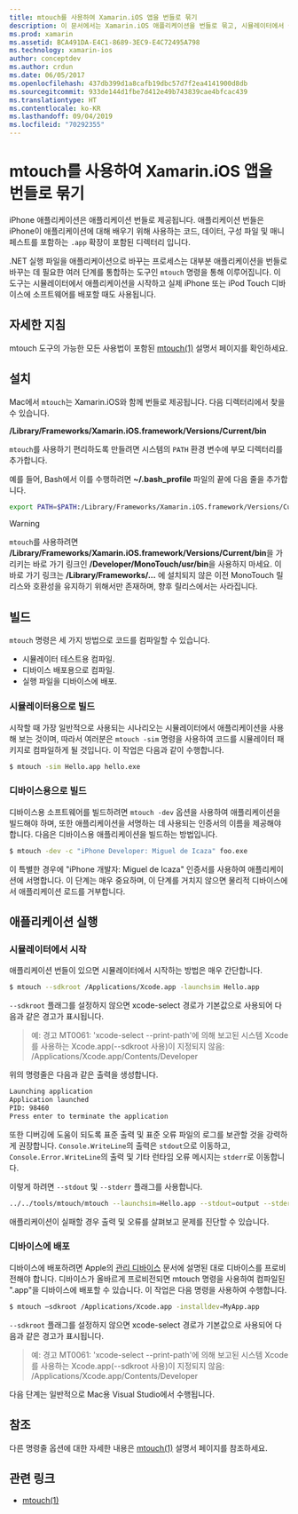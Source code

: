 ```yaml
---
title: mtouch를 사용하여 Xamarin.iOS 앱을 번들로 묶기
description: 이 문서에서는 Xamarin.iOS 애플리케이션을 번들로 묶고, 시뮬레이터에서 실행하고, 물리적 디바이스에 배포하는 데 필요한 많은 단계를 제공하는 도구인 mtouch를 설명합니다.
ms.prod: xamarin
ms.assetid: BCA491DA-E4C1-8689-3EC9-E4C72495A798
ms.technology: xamarin-ios
author: conceptdev
ms.author: crdun
ms.date: 06/05/2017
ms.openlocfilehash: 437db399d1a8cafb19dbc57d7f2ea4141900d8db
ms.sourcegitcommit: 933de144d1fbe7d412e49b743839cae4bfcac439
ms.translationtype: HT
ms.contentlocale: ko-KR
ms.lasthandoff: 09/04/2019
ms.locfileid: "70292355"
---
```

# <a name="using-mtouch-to-bundle-xamarinios-apps"></a>mtouch를 사용하여 Xamarin.iOS 앱을 번들로 묶기

iPhone 애플리케이션은 애플리케이션 번들로 제공됩니다. 애플리케이션 번들은 iPhone이 애플리케이션에 대해 배우기 위해 사용하는 코드, 데이터, 구성 파일 및 매니페스트를 포함하는 `.app` 확장이 포함된 디렉터리 입니다.

.NET 실행 파일을 애플리케이션으로 바꾸는 프로세스는 대부분 애플리케이션을 번들로 바꾸는 데 필요한 여러 단계를 통합하는 도구인 `mtouch` 명령을 통해 이루어집니다. 이 도구는 시뮬레이터에서 애플리케이션을 시작하고 실제 iPhone 또는 iPod Touch 디바이스에 소프트웨어를 배포할 때도 사용됩니다.

## <a name="detailed-instructions"></a>자세한 지침

mtouch 도구의 가능한 모든 사용법이 포함된 [mtouch(1)](http://docs.go-mono.com/?link=man%3amtouch(1)) 설명서 페이지를 확인하세요.

## <a name="installation"></a>설치

Mac에서 `mtouch`는 Xamarin.iOS와 함께 번들로 제공됩니다. 다음 디렉터리에서 찾을 수 있습니다.

**/Library/Frameworks/Xamarin.iOS.framework/Versions/Current/bin**

`mtouch`를 사용하기 편리하도록 만들려면 시스템의 `PATH` 환경 변수에 부모 디렉터리를 추가합니다.  

예를 들어, Bash에서 이를 수행하려면 **~/.bash_profile** 파일의 끝에 다음 줄을 추가합니다.

```bash
export PATH=$PATH:/Library/Frameworks/Xamarin.iOS.framework/Versions/Current/bin
```

> [!WARNING]
> `mtouch`를 사용하려면 **/Library/Frameworks/Xamarin.iOS.framework/Versions/Current/bin**을 가리키는 바로 가기 링크인 **/Developer/MonoTouch/usr/bin**을 사용하지 마세요. 이 바로 가기 링크는 **/Library/Frameworks/...** 에 설치되지 않은 이전 MonoTouch 릴리스와 호환성을 유지하기 위해서만 존재하며, 향후 릴리스에서는 사라집니다.

## <a name="building"></a>빌드

`mtouch` 명령은 세 가지 방법으로 코드를 컴파일할 수 있습니다.

- 시뮬레이터 테스트용 컴파일.
- 디바이스 배포용으로 컴파일.
- 실행 파일을 디바이스에 배포.


### <a name="building-for-the-simulator"></a>시뮬레이터용으로 빌드

시작할 때 가장 일반적으로 사용되는 시나리오는 시뮬레이터에서 애플리케이션을 사용해 보는 것이며, 따라서 여러분은 `mtouch -sim` 명령을 사용하여 코드를 시뮬레이터 패키지로 컴파일하게 될 것입니다. 이 작업은 다음과 같이 수행합니다.

```bash
$ mtouch -sim Hello.app hello.exe
```

### <a name="building-for-the-device"></a>디바이스용으로 빌드

디바이스용 소프트웨어를 빌드하려면 `mtouch -dev` 옵션을 사용하여 애플리케이션을 빌드해야 하며, 또한 애플리케이션을 서명하는 데 사용되는 인증서의 이름을 제공해야 합니다. 다음은 디바이스용 애플리케이션을 빌드하는 방법입니다.

```bash
$ mtouch -dev -c "iPhone Developer: Miguel de Icaza" foo.exe
```

이 특별한 경우에 "iPhone 개발자: Miguel de Icaza" 인증서를 사용하여 애플리케이션에 서명합니다. 이 단계는 매우 중요하며, 이 단계를 거치지 않으면 물리적 디바이스에서 애플리케이션 로드를 거부합니다.

 <a name="Running_your_Application" />


## <a name="running-your-application"></a>애플리케이션 실행


### <a name="launching-on-the-simulator"></a>시뮬레이터에서 시작

애플리케이션 번들이 있으면 시뮬레이터에서 시작하는 방법은 매우 간단합니다.

```bash
$ mtouch --sdkroot /Applications/Xcode.app -launchsim Hello.app 
```

`--sdkroot` 플래그를 설정하지 않으면 xcode-select 경로가 기본값으로 사용되어 다음과 같은 경고가 표시됩니다.

> 예: 경고 MT0061: 'xcode-select --print-path'에 의해 보고된 시스템 Xcode를 사용하는 Xcode.app(--sdkroot 사용)이 지정되지 않음: /Applications/Xcode.app/Contents/Developer 

위의 명령줄은 다음과 같은 출력을 생성합니다.

```bash
Launching application
Application launched
PID: 98460
Press enter to terminate the application
```



또한 디버깅에 도움이 되도록 표준 출력 및 표준 오류 파일의 로그를 보관할 것을 강력하게 권장합니다. `Console.WriteLine`의 출력은 `stdout`으로 이동하고, `Console.Error.WriteLine`의 출력 및 기타 런타임 오류 메시지는 `stderr`로 이동합니다.

이렇게 하려면 `--stdout` 및 `--stderr` 플래그를 사용합니다.

```bash
../../tools/mtouch/mtouch --launchsim=Hello.app --stdout=output --stderr=error
```

애플리케이션이 실패할 경우 출력 및 오류를 살펴보고 문제를 진단할 수 있습니다.


### <a name="deploying-to-a-device"></a>디바이스에 배포

디바이스에 배포하려면 Apple의 [관리 디바이스](https://developer.apple.com/library/ios/#documentation/Xcode/Conceptual/ios_development_workflow/00-About_the_iOS_Application_Development_Workflow/introduction.html) 문서에 설명된 대로 디바이스를 프로비전해야 합니다. 디바이스가 올바르게 프로비전되면 mtouch 명령을 사용하여 컴파일된 ".app"을 디바이스에 배포할 수 있습니다. 이 작업은 다음 명령을 사용하여 수행합니다.

```bash
$ mtouch —sdkroot /Applications/Xcode.app -installdev=MyApp.app
```

`--sdkroot` 플래그를 설정하지 않으면 xcode-select 경로가 기본값으로 사용되어 다음과 같은 경고가 표시됩니다.

> 예: 경고 MT0061: 'xcode-select --print-path'에 의해 보고된 시스템 Xcode를 사용하는 Xcode.app(--sdkroot 사용)이 지정되지 않음: /Applications/Xcode.app/Contents/Developer 

다음 단계는 일반적으로 Mac용 Visual Studio에서 수행됩니다.

## <a name="reference"></a>참조

다른 명령줄 옵션에 대한 자세한 내용은 [mtouch(1)](http://docs.go-mono.com/?link=man%3amtouch(1)) 설명서 페이지를 참조하세요.



## <a name="related-links"></a>관련 링크

- [mtouch(1)](http://iosapi.xamarin.com/?link=man%3amtouch(1))

